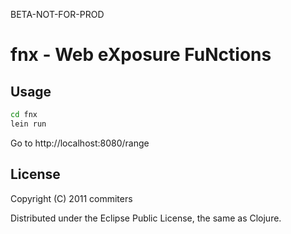 BETA-NOT-FOR-PROD

# fnx - Web eXposure FuNctions

## Usage

```bash
cd fnx
lein run
```

Go to http://localhost:8080/range

## License

Copyright (C) 2011 commiters

Distributed under the Eclipse Public License, the same as Clojure.

